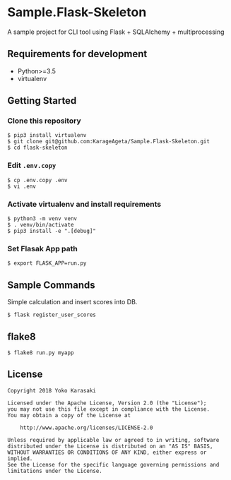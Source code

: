Sample.Flask-Skeleton
===

A sample project for CLI tool using Flask + SQLAlchemy + multiprocessing

Requirements for development
---
- Python>=3.5
- virtualenv

Getting Started
---
### Clone this repository
```
$ pip3 install virtualenv
$ git clone git@github.com:KarageAgeta/Sample.Flask-Skeleton.git
$ cd flask-skeleton
```

### Edit `.env.copy`
```
$ cp .env.copy .env
$ vi .env
```

### Activate virtualenv and install requirements
```
$ python3 -m venv venv
$ . venv/bin/activate
$ pip3 install -e ".[debug]"
```

### Set Flasak App path
```
$ export FLASK_APP=run.py
```

Sample Commands
---
Simple calculation and insert scores into DB.
```
$ flask register_user_scores
```

flake8
---
```
$ flake8 run.py myapp
```

License
---
```
Copyright 2018 Yoko Karasaki

Licensed under the Apache License, Version 2.0 (the "License");
you may not use this file except in compliance with the License.
You may obtain a copy of the License at

    http://www.apache.org/licenses/LICENSE-2.0

Unless required by applicable law or agreed to in writing, software
distributed under the License is distributed on an "AS IS" BASIS,
WITHOUT WARRANTIES OR CONDITIONS OF ANY KIND, either express or implied.
See the License for the specific language governing permissions and
limitations under the License.
```
